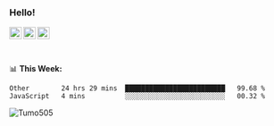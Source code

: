 ### Hello!
<a href="https://www.facebook.com/tumo.kgosiyame">
  <img align="left" alt="Tumo kgosiyame" width="22px" src="https://raw.githubusercontent.com/peterthehan/peterthehan/master/assets/facebook.svg" />
</a>
<a href="https://twitter.com/Tumo505">
  <img align="left" alt="Tumo kgosiyame | Twitter" width="22px" src="https://raw.githubusercontent.com/peterthehan/peterthehan/master/assets/twitter.svg" />
</a>
<a href="https://www.linkedin.com/in/tumo-kgosiyame-23a696168/">
  <img align="left" alt="Tumo kgosiyame | Linkedin" width="22px" src="https://raw.githubusercontent.com/peterthehan/peterthehan/master/assets/linkedin.svg" />
</a>

<br/>
<br/>
<br/>

📊 **This  Week:**

<!--START_SECTION:waka-->
```text
Other        24 hrs 29 mins  █████████████████████████   99.68 % 
JavaScript   4 mins          ░░░░░░░░░░░░░░░░░░░░░░░░░   00.32 % 
```
<!--END_SECTION:waka-->

 <img align="left" src="https://github-readme-stats.vercel.app/api?username=Tumo505&show_icons=true&theme=gotham" alt="Tumo505" />


